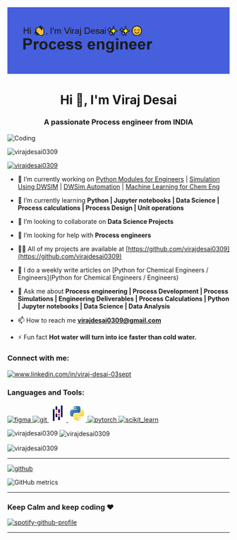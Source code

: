 <img src="https://github.com/virajdesai0309/virajdesai0309/blob/main/header.png">
<h1 align="center">Hi 👋, I'm Viraj Desai</h1>
<h3 align="center">A passionate Process engineer from INDIA</h3>
<img align="center" alt="Coding" width="400" src="https://2.bp.blogspot.com/-Ek7WgOkzM1A/WUcOJCw1HjI/AAAAAAAADBI/IUW91PgA9Vo45DKcMXXuAc0z1sel_FccwCLcBGAs/s1600/GAFE%2Band%2BEDP.gif">


<p align="left"> <img src="https://komarev.com/ghpvc/?username=virajdesai0309&label=Profile%20views&color=0e75b6&style=flat" alt="virajdesai0309" /> </p>

<p align="left"> <a href="https://github.com/ryo-ma/github-profile-trophy"><img src="https://github-profile-trophy.vercel.app/?username=virajdesai0309" alt="virajdesai0309" /></a> </p>

- 🔭 I’m currently working on [Python Modules for Engineers](https://github.com/virajdesai0309/Python-Practice) | [Simulation Using DWSIM](https://github.com/virajdesai0309/DWSIM-Repo) | [DWSim Automation](https://github.com/virajdesai0309/DWSim-Automation-Repo) | [Machine Learning for Chem Eng](https://github.com/virajdesai0309/Machine-Learning-Essentials) 

- 🌱 I’m currently learning **Python | Jupyter notebooks | Data Science | Process calculations | Process Design | Unit operations**

- 👯 I’m looking to collaborate on **Data Science Projects**

- 🤝 I’m looking for help with **Process engineers**

- 👨‍💻 All of my projects are available at [https://github.com/virajdesai0309](https://github.com/virajdesai0309)

- 📝 I do a weekly write articles on [Python for Chemical Engineers / Engineers](Python for Chemical Engineers / Engineers)

- 💬 Ask me about **Process engineering | Process Development | Process Simulations | Engineering Deliverables | Process Calculations | Python | Jupyter notebooks | Data Science | Data Analysis**

- 📫 How to reach me **virajdesai0309@gmail.com**

- ⚡ Fun fact **Hot water will turn into ice faster than cold water.**

<h3 align="left">Connect with me:</h3>
<p align="left">
<a href="https://www.linkedin.com/in/viraj-desai-03sept/" target="blank"><img align="center" src="https://raw.githubusercontent.com/rahuldkjain/github-profile-readme-generator/master/src/images/icons/Social/linked-in-alt.svg" alt="www.linkedin.com/in/viraj-desai-03sept" height="30" width="40" /></a>
</p>

<h3 align="left">Languages and Tools:</h3>
<p align="left"> <a href="https://www.figma.com/" target="_blank" rel="noreferrer"> <img src="https://www.vectorlogo.zone/logos/figma/figma-icon.svg" alt="figma" width="40" height="40"/> </a> <a href="https://git-scm.com/" target="_blank" rel="noreferrer"> <img src="https://www.vectorlogo.zone/logos/git-scm/git-scm-icon.svg" alt="git" width="40" height="40"/> </a> <a href="https://pandas.pydata.org/" target="_blank" rel="noreferrer"> <img src="https://raw.githubusercontent.com/devicons/devicon/2ae2a900d2f041da66e950e4d48052658d850630/icons/pandas/pandas-original.svg" alt="pandas" width="40" height="40"/> </a> <a href="https://www.python.org" target="_blank" rel="noreferrer"> <img src="https://raw.githubusercontent.com/devicons/devicon/master/icons/python/python-original.svg" alt="python" width="40" height="40"/> </a> <a href="https://pytorch.org/" target="_blank" rel="noreferrer"> <img src="https://www.vectorlogo.zone/logos/pytorch/pytorch-icon.svg" alt="pytorch" width="40" height="40"/> </a> <a href="https://scikit-learn.org/" target="_blank" rel="noreferrer"> <img src="https://upload.wikimedia.org/wikipedia/commons/0/05/Scikit_learn_logo_small.svg" alt="scikit_learn" width="40" height="40"/> </a> </p>

<p><img align="left" src="https://github-readme-stats.vercel.app/api/top-langs?username=virajdesai0309&show_icons=true&locale=en&layout=compact" alt="virajdesai0309" /></p>

<p>&nbsp;<img align="center" src="https://github-readme-stats.vercel.app/api?username=virajdesai0309&show_icons=true&locale=en" alt="virajdesai0309" /></p>

<p><img align="center" src="https://github-readme-streak-stats.herokuapp.com/?user=virajdesai0309&" alt="virajdesai0309" /></p>

---

[<img src='https://cdn.jsdelivr.net/npm/simple-icons@3.0.1/icons/github.svg' alt='github' height='40'>](https://github.com/virajdesai0309)  

![GitHub metrics](https://metrics.lecoq.io/virajdesai0309)  

---

### Keep Calm and keep coding ♥

[![spotify-github-profile](https://spotify-github-profile.vercel.app/api/view?uid=mowygk3j6p8hroiirrkt35tru&cover_image=true&theme=novatorem&show_offline=false&background_color=121212&bar_color=53b14f&bar_color_cover=false)](https://github.com/kittinan/spotify-github-profile)

---
